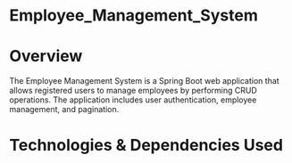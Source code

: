 # Employee_Management_System
# Overview
The Employee Management System is a Spring Boot web application that allows registered users to manage employees by performing CRUD operations. The application includes user authentication, employee management, and pagination.
# Technologies & Dependencies Used
